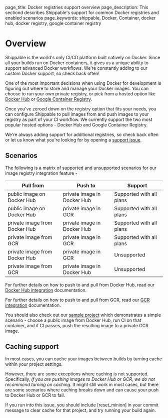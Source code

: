 page_title: Docker registries support overview
page_description: This sectiond describes Shippable's support for common Docker registries and enabled scenarios
page_keywords: shippable, Docker, Container, docker hub, docker registry, google container registry

# Overview

Shippable is the world's only CI/CD platform built natively on Docker. Since all your builds run on Docker containers, it gives us a unique ability to support advanced Docker workflows. We're constantly adding to our custom Docker support, so check back often!

One of the most important decisions when using Docker for development is figuring out where to store and manage your Docker images. You can choose to run your own private registry, or pick from a hosted option like [Docker Hub](https://hub.docker.com/account/signup/) or [Google Container Registry](https://cloud.google.com/tools/container-registry/). 

Once you've zeroed down on the registry option that fits your needs, you can configure Shippable to pull images from and push images to your registry as part of your CI workflow. We currently support the two most popular hosted options - Docker Hub and Google Container Registry. 

We're always adding support for additional registries, so check back often or let us know what you're looking for by opening a [support issue](https://github.com/Shippable/support/issues). 

## Scenarios

The following is a matrix of supported and unsupported scenarios for our image registry integration feature -

| Pull from                       | Push to                     | Support                  |
| --------------------------------- |---------------------------------| ------------------------ |
| public image on Docker Hub      | private image in Docker Hub | Supported with all plans |
| public image on Docker Hub      | private image in GCR        | Supported with all plans |
| private image from Docker Hub   | private image in Docker Hub | Supported with all plans |
| private image from GCR          | private image in GCR        | Supported with all plans |
| private image from Docker Hub   | private image in GCR        | Unsupported |
| private image from GCR          | private image in Docker Hub | Unsupported |
 
 For further details on how to push to and pull from Docker Hub, read our [Docker Hub integration](docker.md) documentation.
 
 For further details on how to push to and pull from GCR, read our [GCR integration](gcr.md) documentation.
 
You should also check out our [sample project](https://github.com/shippableSamples/sample-gcr) which demonstrates a simple scenario - choose a public image from Docker Hub, run CI on that container, and if CI passes, push the resulting image to a private GCR image. 
 
## Caching support

In most cases, you can cache your images between builds by turning cache within your project settings.

However, there are some exceptions where caching is not supported. Specifically, *if you are pushing images to Docker Hub or GCR, we do not recommend turning on caching*. It might still work in most cases, but there are some scenarios where caching breaks down and can cause your push to Docker Hub or GCR to fail. 

If you run into this issue, you should include [reset_minion] in your commit message to clear cache for that project, and try running your build again.
